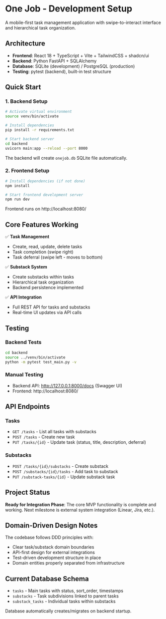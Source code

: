 # One Job - Development Setup

A mobile-first task management application with swipe-to-interact interface and hierarchical task organization.

## Architecture

- **Frontend**: React 18 + TypeScript + Vite + TailwindCSS + shadcn/ui
- **Backend**: Python FastAPI + SQLAlchemy
- **Database**: SQLite (development) / PostgreSQL (production)
- **Testing**: pytest (backend), built-in test structure

## Quick Start

### 1. Backend Setup

```bash
# Activate virtual environment
source venv/bin/activate

# Install dependencies
pip install -r requirements.txt

# Start backend server
cd backend
uvicorn main:app --reload --port 8000
```

The backend will create `onejob.db` SQLite file automatically.

### 2. Frontend Setup

```bash
# Install dependencies (if not done)
npm install

# Start frontend development server
npm run dev
```

Frontend runs on http://localhost:8080/

## Core Features Working

✅ **Task Management**
- Create, read, update, delete tasks
- Task completion (swipe right)
- Task deferral (swipe left - moves to bottom)

✅ **Substack System** 
- Create substacks within tasks
- Hierarchical task organization
- Backend persistence implemented

✅ **API Integration**
- Full REST API for tasks and substacks
- Real-time UI updates via API calls

## Testing

### Backend Tests
```bash
cd backend
source ../venv/bin/activate
python -m pytest test_main.py -v
```

### Manual Testing
- Backend API: http://127.0.0.1:8000/docs (Swagger UI)
- Frontend: http://localhost:8080/

## API Endpoints

### Tasks
- `GET /tasks` - List all tasks with substacks
- `POST /tasks` - Create new task
- `PUT /tasks/{id}` - Update task (status, title, description, deferral)

### Substacks
- `POST /tasks/{id}/substacks` - Create substack
- `POST /substacks/{id}/tasks` - Add task to substack
- `PUT /substack-tasks/{id}` - Update substack task

## Project Status

**Ready for Integration Phase**: The core MVP functionality is complete and working. Next milestone is external system integration (Linear, Jira, etc.).

## Domain-Driven Design Notes

The codebase follows DDD principles with:
- Clear task/substack domain boundaries
- API-first design for external integrations
- Test-driven development structure in place
- Domain entities properly separated from infrastructure

## Current Database Schema

- `tasks` - Main tasks with status, sort_order, timestamps
- `substacks` - Task subdivisions linked to parent tasks
- `substack_tasks` - Individual tasks within substacks

Database automatically creates/migrates on backend startup.